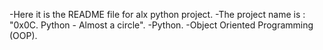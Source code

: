 -Here it is the README file for alx python project.
-The project name is : "0x0C. Python - Almost a circle".
-Python.
-Object Oriented Programming (OOP).
